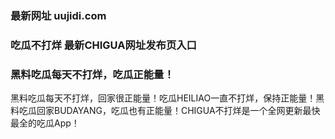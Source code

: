 ### 最新网址 uujidi.com
### 吃瓜不打烊 最新CHIGUA网址发布页入口
### 黑料吃瓜每天不打烊，吃瓜正能量！

黑料吃瓜每天不打烊，回家很正能量！吃瓜HEILIAO一直不打烊，保持正能量！黑料吃瓜回家BUDAYANG，吃瓜也有正能量！CHIGUA不打烊是一个全网更新最快最全的吃瓜App！
